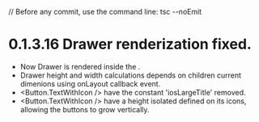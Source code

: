 // Before any commit, use the command line: tsc --noEmit

# 0.1.3.16 Drawer renderization fixed.

- Now Drawer is rendered inside the <AppLayer />.
- Drawer height and width calculations depends on children current dimenions using onLayout callback event.
- <Button.TextWithIcon /> have the constant 'iosLargeTitle' removed.
- <Button.TextWithIcon /> have a height isolated defined on its icons, allowing the buttons to grow vertically.